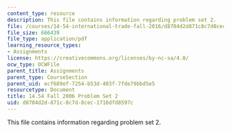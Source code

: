 ```yaml
---
content_type: resource
description: This file contains information regarding problem set 2.
file: /courses/14-54-international-trade-fall-2016/d8704d2d871c8c7d8cec1716dfd8597c_MIT14_54F16_ProblemSet2.pdf
file_size: 666439
file_type: application/pdf
learning_resource_types:
- Assignments
license: https://creativecommons.org/licenses/by-nc-sa/4.0/
ocw_type: OCWFile
parent_title: Assignments
parent_type: CourseSection
parent_uid: ecf689ef-7254-b53d-403f-7fde79bbd5e5
resourcetype: Document
title: 14.54 Fall 2006 Problem Set 2
uid: d8704d2d-871c-8c7d-8cec-1716dfd8597c
---
```

This file contains information regarding problem set 2.